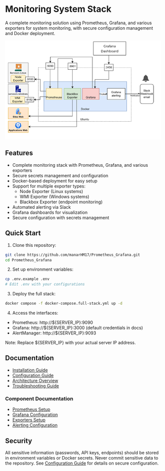 # Monitoring System Stack

A complete monitoring solution using Prometheus, Grafana, and various exporters for system monitoring, with secure configuration management and Docker deployment.

![Architecture Overview](docs/images/architecture.png)

## Features

- Complete monitoring stack with Prometheus, Grafana, and various exporters
- Secure secrets management and configuration
- Docker-based deployment for easy setup
- Support for multiple exporter types:
  - Node Exporter (Linux systems)
  - WMI Exporter (Windows systems)
  - Blackbox Exporter (endpoint monitoring)
- Automated alerting via Slack
- Grafana dashboards for visualization
- Secure configuration with secrets management

## Quick Start

1. Clone this repository:
```bash
git clone https://github.com/manarHM17/Prometheus_Grafana.git
cd Prometheus_Grafana
```

2. Set up environment variables:
```bash
cp .env.example .env
# Edit .env with your configurations
```

3. Deploy the full stack:
```bash
docker compose -f docker-compose.full-stack.yml up -d
```

4. Access the interfaces:
- Prometheus: http://${SERVER_IP}:9090
- Grafana: http://${SERVER_IP}:3000 (default credentials in docs)
- AlertManager: http://${SERVER_IP}:9093

Note: Replace ${SERVER_IP} with your actual server IP address.

## Documentation

- [Installation Guide](docs/INSTALLATION.md)
- [Configuration Guide](docs/CONFIGURATION.md)
- [Architecture Overview](docs/ARCHITECTURE.md)
- [Troubleshooting Guide](docs/TROUBLESHOOTING.md)

### Component Documentation

- [Prometheus Setup](prometheus/README.md)
- [Grafana Configuration](grafana/README.md)
- [Exporters Setup](exporters/README.md)
- [Alerting Configuration](alerting/README.md)

## Security

All sensitive information (passwords, API keys, endpoints) should be stored in environment variables or Docker secrets. Never commit sensitive data to the repository. See [Configuration Guide](docs/CONFIGURATION.md) for details on secure configuration.

